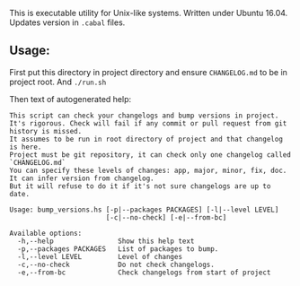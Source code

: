 This is executable utility for Unix-like systems. Written under Ubuntu 16.04.
Updates version in `.cabal` files.

## Usage:

First put this directory in project directory and ensure `CHANGELOG.md` to be in project root.
And `./run.sh`

Then text of autogenerated help:

```
This script can check your changelogs and bump versions in project.
It's rigorous. Check will fail if any commit or pull request from git history is missed.
It assumes to be run in root directory of project and that changelog is here.
Project must be git repository, it can check only one changelog called `CHANGELOG.md`
You can specify these levels of changes: app, major, minor, fix, doc.
It can infer version from changelog.
But it will refuse to do it if it's not sure changelogs are up to date.

Usage: bump_versions.hs [-p|--packages PACKAGES] [-l|--level LEVEL]
                        [-c|--no-check] [-e|--from-bc]

Available options:
  -h,--help                Show this help text
  -p,--packages PACKAGES   List of packages to bump.
  -l,--level LEVEL         Level of changes
  -c,--no-check            Do not check changelogs.
  -e,--from-bc             Check changelogs from start of project
```

